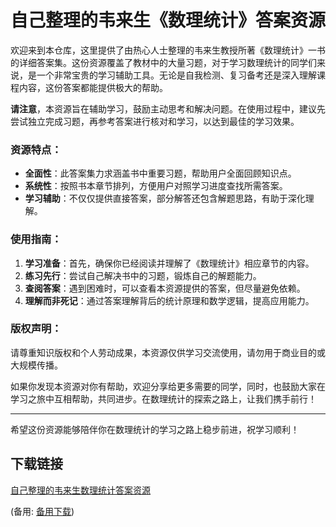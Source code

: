 # 自己整理的韦来生《数理统计》答案资源

欢迎来到本仓库，这里提供了由热心人士整理的韦来生教授所著《数理统计》一书的详细答案集。这份资源覆盖了教材中的大量习题，对于学习数理统计的同学们来说，是一个非常宝贵的学习辅助工具。无论是自我检测、复习备考还是深入理解课程内容，这份答案都能提供极大的帮助。

**请注意**，本资源旨在辅助学习，鼓励主动思考和解决问题。在使用过程中，建议先尝试独立完成习题，再参考答案进行核对和学习，以达到最佳的学习效果。

### 资源特点：

- **全面性**：此答案集力求涵盖书中重要习题，帮助用户全面回顾知识点。
- **系统性**：按照书本章节排列，方便用户对照学习进度查找所需答案。
- **学习辅助**：不仅仅提供直接答案，部分解答还包含解题思路，有助于深化理解。

### 使用指南：

1. **学习准备**：首先，确保你已经阅读并理解了《数理统计》相应章节的内容。
2. **练习先行**：尝试自己解决书中的习题，锻炼自己的解题能力。
3. **查阅答案**：遇到困难时，可以查看本资源提供的答案，但尽量避免依赖。
4. **理解而非死记**：通过答案理解背后的统计原理和数学逻辑，提高应用能力。

### 版权声明：

请尊重知识版权和个人劳动成果，本资源仅供学习交流使用，请勿用于商业目的或大规模传播。

如果你发现本资源对你有帮助，欢迎分享给更多需要的同学，同时，也鼓励大家在学习之旅中互相帮助，共同进步。在数理统计的探索之路上，让我们携手前行！

---

希望这份资源能够陪伴你在数理统计的学习之路上稳步前进，祝学习顺利！

## 下载链接
[自己整理的韦来生数理统计答案资源](https://pan.quark.cn/s/63d77cfb0a1d) 

(备用: [备用下载](https://pan.baidu.com/s/10YGyjgJgsTuC35Wvnuz6lg?pwd=vr6x))
